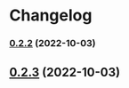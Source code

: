 # Changelog

### [0.2.2](https://github.com/WeijianXu/js-utils/compare/0.2.3...0.2.2) (2022-10-03)

## [0.2.3](https://github.com/WeijianXu/js-utils/compare/0.2.1...0.2.3) (2022-10-03)